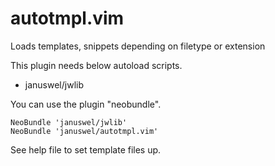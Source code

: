 autotmpl.vim
============

Loads templates, snippets depending on filetype or extension

This plugin needs below autoload scripts.

- januswel/jwlib

You can use the plugin "neobundle".

    NeoBundle 'januswel/jwlib'
    NeoBundle 'januswel/autotmpl.vim'

See help file to set template files up.
